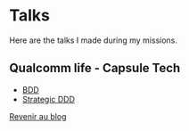 # Talks

Here are the talks I made during my missions. 

## Qualcomm life - Capsule Tech

* [BDD](qualcommlife-capsule/2017-02-20_BDD_qualcommlife-capsule.pdf)
* [Strategic DDD](qualcommlife-capsule/DDD-2018-05-02)

[Revenir au blog](https://macreiben-dev.github.io/)